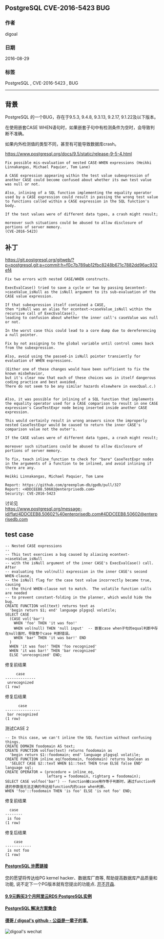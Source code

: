 ## PostgreSQL CVE-2016-5423 BUG   
        
### 作者       
digoal        
        
### 日期      
2016-08-29      
        
### 标签      
PostgreSQL , CVE-2016-5423 , BUG      
        
----      
        
## 背景    
PostgreSQL 的一个BUG，存在于9.5.3, 9.4.8, 9.3.13, 9.2.17, 9.1.22及以下版本。    
  
在使用嵌套CASE WHEN语句时，如果嵌套子句中有检测条件为空时，会导致判断不准确。    
  
如果内外检测值的类型不同，甚至有可能导致数据库crash。    
  
https://www.postgresql.org/docs/9.5/static/release-9-5-4.html  
```
Fix possible mis-evaluation of nested CASE-WHEN expressions (Heikki Linnakangas, Michael Paquier, Tom Lane)  
  
A CASE expression appearing within the test value subexpression of another CASE could become confused about whether its own test value was null or not.   
  
Also, inlining of a SQL function implementing the equality operator used by a CASE expression could result in passing the wrong test value to functions called within a CASE expression in the SQL function's body.   
  
If the test values were of different data types, a crash might result;   
  
moreover such situations could be abused to allow disclosure of portions of server memory.   
(CVE-2016-5423)  
```
  
## 补丁  
https://git.postgresql.org/gitweb/?p=postgresql.git;a=commit;h=f0c7b789ab12fbc8248b671c7882dd96ac932ef4  
```
Fix two errors with nested CASE/WHEN constructs.  
  
ExecEvalCase() tried to save a cycle or two by passing &econtext->caseValue_isNull as the isNull argument to its sub-evaluation of the CASE value expression.    
  
If that subexpression itself contained a CASE,   
then *isNull was an alias for econtext->caseValue_isNull within the recursive call of ExecEvalCase(),   
leading to confusion about whether the inner call's caseValue was null or not.    
  
In the worst case this could lead to a core dump due to dereferencing a null pointer.    
  
Fix by not assigning to the global variable until control comes back from the subexpression.  
  
Also, avoid using the passed-in isNull pointer transiently for evaluation of WHEN expressions.    
  
(Either one of these changes would have been sufficient to fix the known misbehavior,   
but it's clear now that each of these choices was in itself dangerous coding practice and best avoided.  
There do not seem to be any similar hazards elsewhere in execQual.c.)  
  
  
Also, it was possible for inlining of a SQL function that implements the equality operator used for a CASE comparison to result in one CASE expression's CaseTestExpr node being inserted inside another CASE expression.    
  
This would certainly result in wrong answers since the improperly nested CaseTestExpr would be caused to return the inner CASE's comparison value not the outer's.    
  
If the CASE values were of different data types, a crash might result;   
  
moreover such situations could be abused to allow disclosure of portions of server memory.    
  
To fix, teach inline_function to check for "bare" CaseTestExpr nodes in the arguments of a function to be inlined, and avoid inlining if there are any.  
  
Heikki Linnakangas, Michael Paquier, Tom Lane  
  
Report: https://github.com/greenplum-db/gpdb/pull/327  
Report: <4DDCEEB8.50602@enterprisedb.com>  
Security: CVE-2016-5423  
```
  
讨论见  
https://www.postgresql.org/message-id/flat/4DDCEEB8.50602%40enterprisedb.com#4DDCEEB8.50602@enterprisedb.com  
  
  
## test case  
```
-- Nested CASE expressions  
--  
-- This test exercises a bug caused by aliasing econtext->caseValue_isNull  
-- with the isNull argument of the inner CASE's ExecEvalCase() call.  After  
-- evaluating the vol(null) expression in the inner CASE's second WHEN-clause,  
-- the isNull flag for the case test value incorrectly became true, causing  
-- the third WHEN-clause not to match.  The volatile function calls are needed  
-- to prevent constant-folding in the planner, which would hide the bug.  
CREATE FUNCTION vol(text) returns text as  
  'begin return $1; end' language plpgsql volatile;  
SELECT CASE  
  (CASE vol('bar')  
    WHEN 'foo' THEN 'it was foo!'  
    WHEN vol(null) THEN 'null input'  -- 嵌套case when子句的equal判断中存在null值时，导致整个case 判断错误。    
    WHEN 'bar' THEN 'it was bar!' END  
  )  
  WHEN 'it was foo!' THEN 'foo recognized'  
  WHEN 'it was bar!' THEN 'bar recognized'  
  ELSE 'unrecognized' END;  
```
  
修复前结果  
```
     case       
--------------  
 unrecognized  
(1 row)  
```
  
修复后结果  
```
      case        
----------------  
 bar recognized  
(1 row)  
```
  
测试CASE 2  
```
-- In this case, we can't inline the SQL function without confusing things.  
CREATE DOMAIN foodomain AS text;  
CREATE FUNCTION volfoo(text) returns foodomain as  
  'begin return $1::foodomain; end' language plpgsql volatile;  
CREATE FUNCTION inline_eq(foodomain, foodomain) returns boolean as  
  'SELECT CASE $2::text WHEN $1::text THEN true ELSE false END' language sql;  
CREATE OPERATOR = (procedure = inline_eq,  
                   leftarg = foodomain, rightarg = foodomain);  
SELECT CASE volfoo('bar') -- function被case用作等于判断时，通过function传递的参数值无法正确的传达给function内的case when判断。      
WHEN 'foo'::foodomain THEN 'is foo' ELSE 'is not foo' END;  
```
  
修复前结果  
```
  case    
--------  
 is foo  
(1 row)  
```
  
修复后结果  
```
    case      
------------  
 is not foo  
(1 row)  
```
  
  
  
  
  
  
  
  
  
  
  
  
  
  
  
  
  
  
  
  
  
  
  
  
  
  
  
  
  
  
  
  
  
  
  
  
  
  
  
  
  
  
  
  
  
  
  
  
  
  
  
  
  
  
  
  
  
  
  
  
  
  
  
  
  
#### [PostgreSQL 许愿链接](https://github.com/digoal/blog/issues/76 "269ac3d1c492e938c0191101c7238216")
您的愿望将传达给PG kernel hacker、数据库厂商等, 帮助提高数据库产品质量和功能, 说不定下一个PG版本就有您提出的功能点. [开不开森](https://github.com/digoal/blog/issues/76 "269ac3d1c492e938c0191101c7238216").  
  
  
#### [9.9元购买3个月阿里云RDS PostgreSQL实例](https://www.aliyun.com/database/postgresqlactivity "57258f76c37864c6e6d23383d05714ea")
  
  
#### [PostgreSQL 解决方案集合](https://yq.aliyun.com/topic/118 "40cff096e9ed7122c512b35d8561d9c8")
  
  
#### [德哥 / digoal's github - 公益是一辈子的事.](https://github.com/digoal/blog/blob/master/README.md "22709685feb7cab07d30f30387f0a9ae")
  
  
![digoal's wechat](../pic/digoal_weixin.jpg "f7ad92eeba24523fd47a6e1a0e691b59")
  
